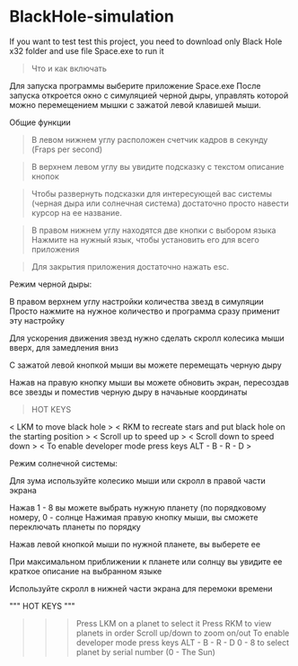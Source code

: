 # BlackHole-simulation

If you want to test test this project, you need to download only Black Hole x32 folder and
use file Space.exe to run it

> Что и как включать

Для запуска программы выберите приложение Space.exe
После запуска откроется окно с симуляцией черной дыры, управлять которой можно перемещением мышки с зажатой левой клавишей мыши.

Общие функции

> В левом нижнем углу расположен счетчик кадров в секунду (Fraps per second)

> В верхнем левом углу вы увидите подсказку с текстом описание кнопок

> Чтобы развернуть подсказки для интересующей вас системы (черная дыра или солнечная система) достаточно просто навести курсор на ее название.

> В правом нижнем углу находятся две кнопки с выбором языка
Нажмите на нужный язык, чтобы установить его для всего приложения

> Для закрытия приложения достаточно нажать esc.


Режим черной дыры:

В правом верхнем углу настройки количества звезд в симуляции
Просто нажмите на нужное количество и программа сразу применит эту настройку

Для ускорения движения звезд нужно сделать скролл колесика мыши вверх, для замедления вниз

С зажатой левой кнопкой мыши вы можете перемещать черную дыру

Нажав на правую кнопку мыши вы можете обновить экран, пересоздав все звезды и поместив черную дыру в начаьные координаты

> HOT KEYS

< LKM to move black hole >
< RKM to recreate stars and put black hole on the starting position >
< Scroll up to speed up >
< Scroll down to speed down >
< To enable developer mode press keys ALT - B - R - D >


Режим солнечной системы:

Для зума используйте колесико мыши или скролл в правой части экрана

Нажав 1 - 8 вы можете выбрать нужную планету (по порядковому номеру, 0 - солнце
Нажимая правую кнопку мыши, вы сможете переключать планеты по порядку

Нажав левой кнопкой мыши по нужной планете, вы выберете ее

При максимальном приближении к планете или солнцу вы увидите ее краткое описание на выбранном языке

Используйте скролл в нижней части экрана для перемоки времени

""" HOT KEYS """
>>> Press LKM on a planet to select it
>>> Press RKM to view planets in order
>>> Scroll up/down to zoom on/out
>>> To enable developer mode press keys ALT - B - R - D
>>> 0 - 8 to select planet by serial number (0 - The Sun)
